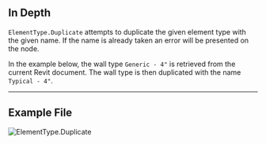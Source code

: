 ## In Depth
`ElementType.Duplicate` attempts to duplicate the given element type with the given name. If the name is already taken an error will be presented on the node.

In the example below, the wall type `Generic - 4"` is retrieved from the current Revit document. The wall type is then duplicated with the name `Typical - 4"`.
___
## Example File

![ElementType.Duplicate](./Revit.Elements.ElementType.Duplicate_img.jpg)